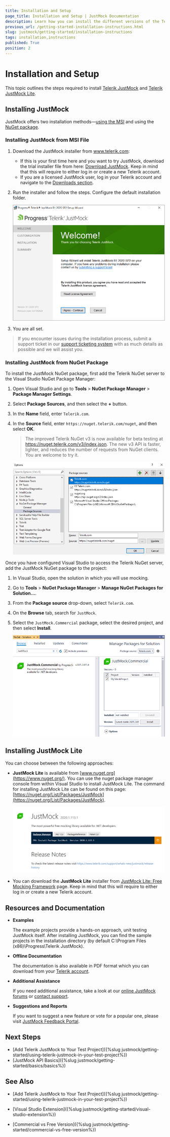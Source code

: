 ```yaml
---
title: Installation and Setup
page_title: Installation and Setup | JustMock Documentation
description: Learn how you can install the different versions of the Telerik JustMock framework.
previous_url: /getting-started-installation-instructions.html
slug: justmock/getting-started/installation-instructions
tags: installation,instructions
published: True
position: 2
---
```


# Installation and Setup

This topic outlines the steps required to install [Telerik JustMock](https://www.telerik.com/products/mocking.aspx) and [Telerik JustMock Lite](https://www.telerik.com/justmock/free-mocking).

## Installing JustMock

JustMock offers two installation methods&mdash;[using the MSI](#installing-justmock-from-msi-file) and using the [NuGet package](#installing-justmock-from-nuget-package).

### Installing JustMock from MSI File

1. Download the JustMock installer from www.telerik.com:
	* If this is your first time here and you want to try JustMock, download the trial installer file from here: [Download JustMock](https://www.telerik.com/download-trial-file/v2-b/justmock-b). Keep in mind that this will require to either log in or create a new Telerik account.
	* If you are a licensed JustMock user, log in your Telerik account and navigate to the [Downloads section](https://www.telerik.com/account/my-downloads).

1. Run the installer and follow the steps. Configure the default installation folder. 

	![Installer](images/Installer.png)

1. You are all set.

>If you encounter issues during the installation process, submit a support ticket in our [support ticketing system](https://www.telerik.com/account/support-tickets) with as much details as possible and we will assist you. 

### Installing JustMock from NuGet Package

To install the JustMock NuGet package, first add the Telerik NuGet server to the Visual Studio NuGet Package Manager:

1. Open Visual Studio and go to **Tools** > **NuGet Package Manager** > **Package Manager Settings**.

1. Select **Package Sources**, and then select the **+** button.

1. In the **Name** field, enter `Telerik.com`.

1. In the **Source** field, enter `https://nuget.telerik.com/nuget`, and then select **OK**.

   >The improved Telerik NuGet v3 is now available for beta testing at https://nuget.telerik.com/v3/index.json. The new v3 API is faster, lighter, and reduces the number of requests from NuGet clients. You are welcome to try it.

    ![Add NuGet Source](images/NugetPackageManagerSources.png)

Once you have configured Visual Studio to access the Telerik NuGet server, add the JustMock NuGet package to the project:

1. In Visual Studio, open the solution in which you will use mocking.

1. Go to **Tools** > **NuGet Package Manager** > **Manage NuGet Packages for Solution...**.

1. From the **Package source** drop-down, select `Telerik.com`.

1. On the **Browse** tab, search for `JustMock`.

1. Select the `JustMock.Commercial` package, select the desired project, and then select **Install**.

    ![Install NuGet Package](images/ManagePackagesForSolution.png)

## Installing JustMock Lite

You can choose between the following approaches:

* __JustMock Lite__ is available from [www.nuget.org](https://www.nuget.org/). You can use the nuget package manager console from within Visual Studio to install JustMock Lite. The command for installing JustMock Lite can be found on this page: [https://nuget.org/List/Packages/JustMock](https://nuget.org/List/Packages/JustMock).

	![JustMock Lite Nugget](images/JustMockNugget.png)

* You can download the __JustMock Lite__ installer from [JustMock Lite: Free Mocking Framework](https://www.telerik.com/justmock/free-mocking) page.  Keep in mind that this will require to either log in or create a new Telerik account.

## Resources and Documentation

- **Examples**

    The example projects provide a hands-on approach, unit testing JustMock itself. After installing JustMock, you can find the sample projects in the installation directory (by default C:\Program Files (x86)\Progress\Telerik JustMock). 


- **Offline Documentation**

    The documentation is also available in PDF format which you can download from your [Telerik account](https://www.telerik.com/account/my-downloads).

- **Additional Assistance**

    If you need additional assistance, take a look at our [online JustMock forums](https://www.telerik.com/forums/justmock) or [contact support](https://www.telerik.com/account/support-tickets?pid=743).

- **Suggestions and Reports**

    If you want to suggest a new feature or vote for a popular one, please visit [JustMock Feedback Portal](https://feedback.telerik.com/justmock).

## Next Steps

* [Add Telerik JustMock to Your Test Project]({%slug justmock/getting-started/using-telerik-justmock-in-your-test-project%})
* [JustMock API Basics]({%slug justmock/getting-started/basics/basics%})

## See Also

 * [Add Telerik JustMock to Your Test Project]({%slug justmock/getting-started/using-telerik-justmock-in-your-test-project%})

 * [Visual Studio Extension]({%slug justmock/getting-started/visual-studio-extension%})

 * [Commercial vs Free Version]({%slug justmock/getting-started/commercial-vs-free-version%})
